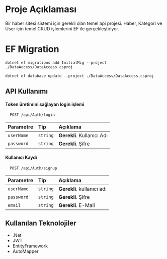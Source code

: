 
# Proje Açıklaması

Bir haber sitesi sistemi için gerekli olan temel api projesi. Haber, Kategori ve User için temel CRUD işlemlerini EF ile gerçekleştiriyor. 

# EF Migration 

```
dotnet ef migrations add InitialMig --project ./DataAccess/DataAccess.csproj
```
```
dotnet ef database update --project ./DataAccess/DataAccess.csproj

```
## API Kullanımı

#### Token üretimini sağlayan login işlemi

```http
  POST /api/Auth/login
```

| Parametre | Tip     | Açıklama                |
| :-------- | :------- | :------------------------- |
| `userName` | `string` | **Gerekli**. Kullanıcı Adı |
| `password` | `string` |**Gerekli**.  Şifre |


#### Kullanıcı Kaydı

```http
  POST /api/Auth/signup
```

| Parametre | Tip     | Açıklama                       |
| :-------- | :------- | :-------------------------------- |
| `userName`      | `string` | **Gerekli**. kullanıcı adı |
| `password`      | `string` | **Gerekli**. Şifre |
| `email`      | `string` | **Gerekli**. E-Mail |



  
## Kullanılan Teknolojiler

* .Net 
* JWT
* EntityFramework 
* AutoMapper 
  
